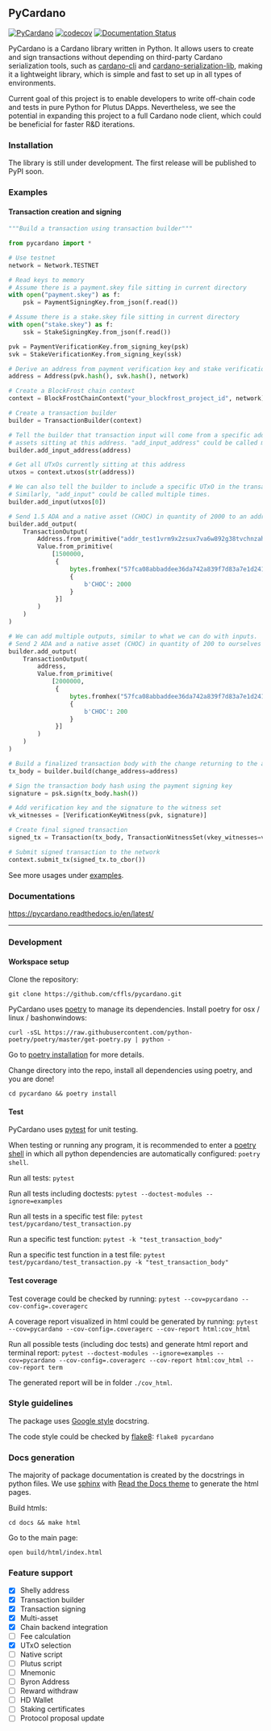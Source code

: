 ## PyCardano

[![PyCardano](https://github.com/cffls/pycardano/actions/workflows/main.yml/badge.svg)](https://github.com/cffls/pycardano/actions/workflows/main.yml)
[![codecov](https://codecov.io/gh/cffls/pycardano/branch/main/graph/badge.svg?token=62N0IL9IMQ)](https://codecov.io/gh/cffls/pycardano)
[![Documentation Status](https://readthedocs.org/projects/pycardano/badge/?version=latest)](https://pycardano.readthedocs.io/en/latest/?badge=latest)

PyCardano is a Cardano library written in Python. It allows users to create and sign transactions without 
depending on third-party Cardano serialization tools, such as
[cardano-cli](https://github.com/input-output-hk/cardano-node#cardano-cli) and 
[cardano-serialization-lib](https://github.com/Emurgo/cardano-serialization-lib), making it a lightweight library, which 
is simple and fast to set up in all types of environments.

Current goal of this project is to enable developers to write off-chain code and tests in pure Python for Plutus DApps.
Nevertheless, we see the potential in expanding this project to a full Cardano node client, which 
could be beneficial for faster R&D iterations.

### Installation

The library is still under development. The first release will be published to PyPI soon.

### Examples

#### Transaction creation and signing

```python
"""Build a transaction using transaction builder"""

from pycardano import *

# Use testnet
network = Network.TESTNET

# Read keys to memory
# Assume there is a payment.skey file sitting in current directory
with open("payment.skey") as f:
    psk = PaymentSigningKey.from_json(f.read())

# Assume there is a stake.skey file sitting in current directory
with open("stake.skey") as f:
    ssk = StakeSigningKey.from_json(f.read())

pvk = PaymentVerificationKey.from_signing_key(psk)
svk = StakeVerificationKey.from_signing_key(ssk)

# Derive an address from payment verification key and stake verification key
address = Address(pvk.hash(), svk.hash(), network)

# Create a BlockFrost chain context
context = BlockFrostChainContext("your_blockfrost_project_id", network)

# Create a transaction builder
builder = TransactionBuilder(context)

# Tell the builder that transaction input will come from a specific address, assuming that there are some ADA and native
# assets sitting at this address. "add_input_address" could be called multiple times with different address.
builder.add_input_address(address)

# Get all UTxOs currently sitting at this address
utxos = context.utxos(str(address))

# We can also tell the builder to include a specific UTxO in the transaction.
# Similarly, "add_input" could be called multiple times.
builder.add_input(utxos[0])

# Send 1.5 ADA and a native asset (CHOC) in quantity of 2000 to an address.
builder.add_output(
    TransactionOutput(
        Address.from_primitive("addr_test1vrm9x2zsux7va6w892g38tvchnzahvcd9tykqf3ygnmwtaqyfg52x"),
        Value.from_primitive(
            [1500000,
             {
                 bytes.fromhex("57fca08abbaddee36da742a839f7d83a7e1d2419f1507fcbf3916522"):  # Policy ID
                 {
                     b'CHOC': 2000
                 }
             }]
        )
    )
)

# We can add multiple outputs, similar to what we can do with inputs.
# Send 2 ADA and a native asset (CHOC) in quantity of 200 to ourselves
builder.add_output(
    TransactionOutput(
        address,
        Value.from_primitive(
            [2000000,
             {
                 bytes.fromhex("57fca08abbaddee36da742a839f7d83a7e1d2419f1507fcbf3916522"):  # Policy ID
                 {
                     b'CHOC': 200
                 }
             }]
        )
    )
)

# Build a finalized transaction body with the change returning to the address we own
tx_body = builder.build(change_address=address)

# Sign the transaction body hash using the payment signing key
signature = psk.sign(tx_body.hash())

# Add verification key and the signature to the witness set
vk_witnesses = [VerificationKeyWitness(pvk, signature)]

# Create final signed transaction
signed_tx = Transaction(tx_body, TransactionWitnessSet(vkey_witnesses=vk_witnesses))

# Submit signed transaction to the network
context.submit_tx(signed_tx.to_cbor())

```

See more usages under [examples](https://github.com/cffls/pycardano/tree/main/examples).

### Documentations

https://pycardano.readthedocs.io/en/latest/


-----------------

### Development

#### Workspace setup

Clone the repository:

`git clone https://github.com/cffls/pycardano.git`

PyCardano uses [poetry](https://python-poetry.org/) to manage its dependencies. 
Install poetry for osx / linux / bashonwindows:

`curl -sSL https://raw.githubusercontent.com/python-poetry/poetry/master/get-poetry.py | python -`

Go to [poetry installation](https://python-poetry.org/docs/#installation) for more details. 


Change directory into the repo, install all dependencies using poetry, and you are done!

`cd pycardano && poetry install`

#### Test

PyCardano uses [pytest](https://docs.pytest.org/en/6.2.x/) for unit testing.

When testing or running any program, it is recommended to enter 
a [poetry shell](https://python-poetry.org/docs/cli/#shell) in which all python dependencies are automatically 
configured: `poetry shell`.

Run all tests:
`pytest`

Run all tests including doctests:
`pytest --doctest-modules --ignore=examples`

Run all tests in a specific test file:
`pytest test/pycardano/test_transaction.py`

Run a specific test function:
`pytest -k "test_transaction_body"`

Run a specific test function in a test file:
`pytest test/pycardano/test_transaction.py -k "test_transaction_body"`

#### Test coverage

Test coverage could be checked by running:
`pytest --cov=pycardano --cov-config=.coveragerc`

A coverage report visualized in html could be generated by running:
`pytest --cov=pycardano --cov-config=.coveragerc --cov-report html:cov_html`  

Run all possible tests (including doc tests) and generate html report and terminal report:
`pytest --doctest-modules --ignore=examples --cov=pycardano --cov-config=.coveragerc --cov-report html:cov_html --cov-report term`

The generated report will be in folder `./cov_html`.

### Style guidelines

The package uses 
[Google style](https://sphinxcontrib-napoleon.readthedocs.io/en/latest/example_google.html) docstring.

The code style could be checked by [flake8](https://flake8.pycqa.org/en/latest/): `flake8 pycardano`

### Docs generation

The majority of package documentation is created by the docstrings in python files. 
We use [sphinx](https://www.sphinx-doc.org/en/master/) with 
[Read the Docs theme](https://sphinx-rtd-theme.readthedocs.io/en/stable/) to generate the 
html pages.

Build htmls: 

`cd docs && make html`

Go to the main page: 

`open build/html/index.html` 


### Feature support

- [x] Shelly address
- [x] Transaction builder
- [x] Transaction signing
- [x] Multi-asset
- [X] Chain backend integration
- [ ] Fee calculation
- [X] UTxO selection
- [ ] Native script
- [ ] Plutus script
- [ ] Mnemonic 
- [ ] Byron Address
- [ ] Reward withdraw
- [ ] HD Wallet
- [ ] Staking certificates
- [ ] Protocol proposal update
